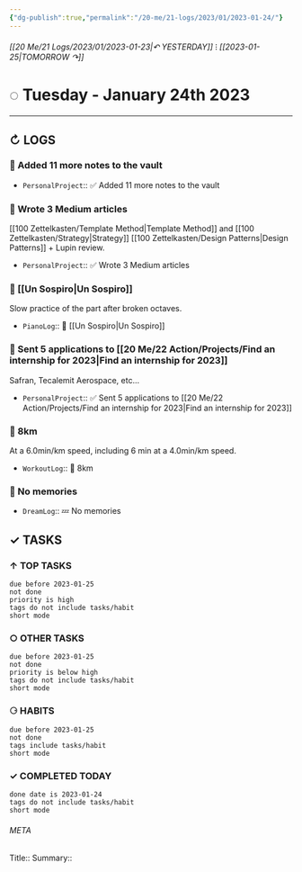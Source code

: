 ```yaml
---
{"dg-publish":true,"permalink":"/20-me/21-logs/2023/01/2023-01-24/"}
---
```


###### [[20 Me/21 Logs/2023/01/2023-01-23\|↶ YESTERDAY]] ⁝ [[2023-01-25\|TOMORROW ↷]]
# ◌ Tuesday - January 24th 2023
---
## ↻ LOGS
### 🚧 Added 11 more notes to the vault
- `PersonalProject`:: ✅ Added 11 more notes to the vault

### 🚧 Wrote 3 Medium articles
[[100 Zettelkasten/Template Method\|Template Method]] and [[100 Zettelkasten/Strategy\|Strategy]] [[100 Zettelkasten/Design Patterns\|Design Patterns]] + Lupin review.
- `PersonalProject`:: ✅ Wrote 3 Medium articles

### 🎹 [[Un Sospiro\|Un Sospiro]]
Slow practice of the part after broken octaves.
- `PianoLog`:: 🎹 [[Un Sospiro\|Un Sospiro]]

### 🚧 Sent 5 applications to [[20 Me/22 Action/Projects/Find an internship for 2023\|Find an internship for 2023]]
Safran, Tecalemit Aerospace, etc...
- `PersonalProject`:: ✅ Sent 5 applications to [[20 Me/22 Action/Projects/Find an internship for 2023\|Find an internship for 2023]]

### 🏃 8km
At a 6.0min/km speed, including 6 min at a 4.0min/km speed.
- `WorkoutLog`:: 🏃 8km

### 💭 No memories
- `DreamLog`:: 💤 No memories


## ✓ TASKS

###  ↑ TOP TASKS
```tasks
due before 2023-01-25
not done
priority is high
tags do not include tasks/habit
short mode
```

### ○ OTHER TASKS
```tasks
due before 2023-01-25
not done
priority is below high
tags do not include tasks/habit
short mode
```

### ⚆ HABITS
```tasks
due before 2023-01-25
not done
tags include tasks/habit
short mode
```

### ✓ COMPLETED TODAY
```tasks
done date is 2023-01-24
tags do not include tasks/habit
short mode
```





###### META
Title:: 
Summary:: 


